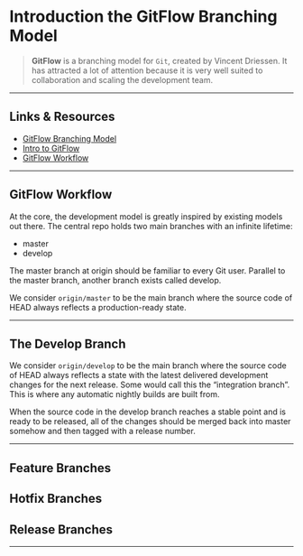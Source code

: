 # Introduction the GitFlow Branching Model

> **GitFlow** is a branching model for `Git`, created by Vincent Driessen. It has attracted a lot of attention because it is very well suited to collaboration and scaling the development team.

---

## Links & Resources

- [GitFlow Branching Model](https://nvie.com/posts/a-successful-git-branching-model/)
- [Intro to GitFlow](https://datasift.github.io/gitflow/IntroducingGitFlow.html)
- [GitFlow Workflow](https://www.atlassian.com/git/tutorials/comparing-workflows/gitflow-workflow)

---

## GitFlow Workflow

At the core, the development model is greatly inspired by existing models out there. The central repo holds two main branches with an infinite lifetime:

- master
- develop

The master branch at origin should be familiar to every Git user. Parallel to the master branch, another branch exists called develop.

We consider `origin/master` to be the main branch where the source code of HEAD always reflects a production-ready state.

---

## The Develop Branch

We consider `origin/develop` to be the main branch where the source code of HEAD always reflects a state with the latest delivered development changes for the next release. Some would call this the “integration branch”. This is where any automatic nightly builds are built from.

When the source code in the develop branch reaches a stable point and is ready to be released, all of the changes should be merged back into master somehow and then tagged with a release number.

---

## Feature Branches

## Hotfix Branches

## Release Branches

---
